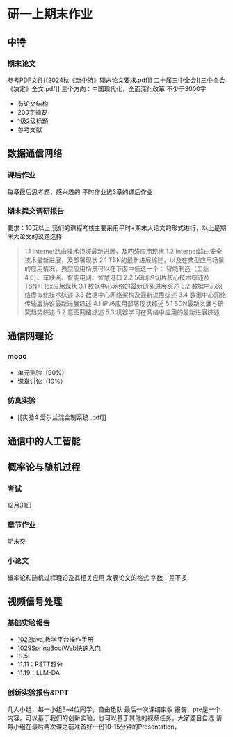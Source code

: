 # 研一上期末作业
## 中特
### 期末论文
参考PDF文件[[2024秋《新中特》期末论文要求.pdf]]
二十届三中全会[[三中全会《决定》全文.pdf]]
三个方向：中国现代化，全面深化改革
不少于3000字
- 有论文结构
- 200字摘要
- 1级2级标题
- 参考文献

## 数据通信网络
### 课后作业
每章最后思考题，感兴趣的
平时作业选3章的课后作业
### 期末提交调研报告
要求：10页以上
我们的课程考核主要采用平时+期末大论文的形式进行，以上是期末大论文的议题选择
> 1.1 Internet路由技术领域最新进展，及网络应用现状
> 1.2 Internet路由安全技术最新进展，及部署现状
> 2.1 TSN的最新进展综述，以及在典型应用场景的应用情况，典型应用场景可以在下面中任选一个：
>          智能制造（工业4.0）、车联网、智能电网、智慧港口
> 2.2 5G网络切片核心技术综述及TSN+Flex应用现状
> 3.1 数据中心网络的最新研究进展综述
> 3.2 数据中心网络虚拟化技术综述
> 3.3 数据中心网络架构及最新进展综述
> 3.4 数据中心网络传输层协议最新进展综述
> 4.1 IPv6应用部署现状综述
> 5.1 SDN最新发展与研究趋势综述
> 5.2 意图网络综述
> 5.3 机器学习在网络中应用的最新进展综述

## 通信网理论
### mooc
- 单元测验（90%）
- 课堂讨论（10%）
### 仿真实验
- [[实验4 爱尔兰混合制系统 .pdf]]

## 通信中的人工智能

## 概率论与随机过程
### 考试
12月31日
### 章节作业
期末交
### 小论文
概率论和随机过程理论及其相关应用
发表论文的格式
字数：差不多

## 视频信号处理
### 基础实验报告
- [1022](https://github.com/naive0409/videoProcessing/commit/3bc93d4b0400023a0da9030c310b9bf4e49727a7)java,教学平台操作手册
- [1029SpringBootWeb快速入门](https://github.com/naive0409/videoProcessing/commit/c34a6e1f0aa8a8902753262b114f5641dbdcc2e8)
- 11.5:
- 11.11：RSTT超分
- 11.19：LLM-DA
### 创新实验报告&PPT
几人小组，每一小组3~4位同学，自由组队
最后一次课结束收
报告、pre是一个内容，可以基于我们的创新实验，也可以基于其他的视频任务，大家题目自选
请每小组在最后两次课之前准备好一份10-15分钟的Presentation，
